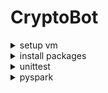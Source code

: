 # CryptoBot

<details>
<summary>setup vm</summary>

## add new repository in git browser

git clone https://github.com/scaja/CryptoBot.git  
cd CryptoBot  
git add .gitignore  
git commit -m "add gitignore"  
git push  
source myenv/bin/activatesource  


## virtual environment

sudo apt-get update  
sudo apt-get install python3.8-venv --fix-missing  
python3 -m venv myenv  
source myenv/bin/activate  


upgrade pip  
python3 -m pip install --upgrade pip  


## Create Kernel

pip3 install ipykernel  
python3 -m ipykernel install --user --name='vscode'  


## Start Jupiter

pip install notebook ipython  
jupyter notebook  
Install extensions also as host ssh  
restart VSCODE manuelly  

</details>

<details>
<summary>install packages</summary>

pip install pandas  
pip install python-dotenv  
pip install python-binance  
pip install websocket-client
pip install elasticsearch

</details>

<details>
<summary>unittest</summary>

python -m unittest discover

</details>

<details>
<summary>pyspark</summary>

## install Java

sudo apt update
sudo apt install openjdk-8-jre-headless -y
sudo apt install openjdk-8-jdk-headless -y

## install env

sudo apt install python3.8-venv -y

python3 -m venv .venv
. .venv/bin/activate
pip install notebook

## install spark

wget https://dst-de.s3.eu-west-3.amazonaws.com/pyspark_fr/spark.tgz

tar xzvf spark.tgz
sudo mv spark-3.5.0-bin-hadoop3/ /opt/spark

## set environment variable

export SPARK_HOME=/opt/spark
export PATH=$SPARK_HOME/bin:$SPARK_HOME/sbin:$PATH
export PYTHONPATH=$(ZIPS=("$SPARK_HOME"/python/lib/*.zip); IFS=:; echo "${ZIPS[*]}"):$PYTHONPATH

## 

rm spark.tgz
sed -i 's/rootLogger.level = info/rootLogger.level = error/' /opt/spark/conf/log4j2.properties.template
mv /opt/spark/conf/log4j2.properties.template /opt/spark/conf/log4j2.properties

</details>

